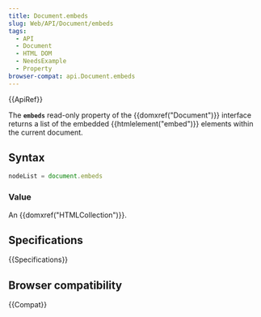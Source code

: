 ```yaml
---
title: Document.embeds
slug: Web/API/Document/embeds
tags:
  - API
  - Document
  - HTML DOM
  - NeedsExample
  - Property
browser-compat: api.Document.embeds
---
```

{{ApiRef}}

The **`embeds`** read-only property of the
{{domxref("Document")}} interface returns a list of the embedded
{{htmlelement("embed")}} elements within the current document.

## Syntax

```js
nodeList = document.embeds
```

### Value

An {{domxref("HTMLCollection")}}.

## Specifications

{{Specifications}}

## Browser compatibility

{{Compat}}
